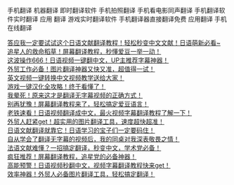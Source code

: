 手机翻译
机器翻译
即时翻译软件
手机拍照翻译
手机看电影同声翻译
手机翻译软件实时翻译
应用 翻译
游戏实时翻译软件
手机翻译器直接翻译免费
应用翻译
手机在线翻译


[答应我一定要试试这个日语文献翻译教程！轻松秒变中文文献！日语萌新必看~](https://page.om.qq.com/page/OAxyTqtNdjCb00Ddd8840RLQ0)<br>
[追星人的救命稻草！屏幕翻译教程，秒懂爱豆一举一动！](https://page.om.qq.com/page/ODt7U8zuc5gxB7XqL_bZjQlg0)<br>
[这波操作666！日语视频一键翻中文，UP主推荐字幕神器！](https://page.om.qq.com/page/OHKVRgj-OFlKU-0hj8agccXw0)<br>
[外贸工作必备！图片翻译神器又快又准，超值得一试！](https://page.om.qq.com/page/O2ZCGbUt6R2qoC9_XwkYaxpw0)<br>
[英文视频一键转换中文视频教学送给大家！](https://zhongce.sina.com.cn/article/view/181850/?preview=0)<br>
[游戏一键汉化全攻略！终于看懂了！](https://zhongce.sina.com.cn/article/view/182005/?preview=0)<br>
[我晕死！原来这才是翻译无字幕视频的正确方式！](https://www.toutiao.com/article/7404765038130545188/)<br>
[别再犹豫！屏幕翻译教程来了，轻松搞定爱豆语言！](https://www.toutiao.com/article/7408814856326939177/?log_from=15eccf1364a1_1725066887721&wid=1725089376249)<br>
[老铁速看！日语视频翻译成中文，最火视频字幕翻译教程了解一下！](https://www.toutiao.com/article/7409935553409466880/)<br>
[外贸人赶紧get！超实用的图片翻译工具，速度超快超准！](https://www.toutiao.com/article/7411422273350959656/?log_from=ceab7334863e8_1725671481438)<br>
[日语文献翻译就靠它！日语学习的宝子们一定要码住！](https://www.sohu.com/a/801327325_122026717?scm=10001.325_13-109000.0.10140.5_32&spm=smpc.channel_248.block3_308_NDdFbm_1_fd.1.17259458922266XY5cPc_324)<br>
[自从学会了翻译无字幕的视频后，我的同桌对我深表敬畏之情！](https://www.sohu.com/a/801975333_122026717)<br>
[法语文献难懂？一招搞定翻译，秒变中文，学术党必备！](https://www.sohu.com/a/803762203_122026717)<br>
[疯狂推荐！屏幕翻译教程，追星党的必备神器！ ](https://www.sohu.com/a/804991713_122026717)<br>
[高能预警！日语视频秒翻中文，视频字幕翻译教程快来get！ ](https://www.sohu.com/a/805686621_122026717)<br>
[效率神器！外贸人必备图片翻译工具，轻松搞定翻译！](https://www.sohu.com/a/806849700_122026717)<br>
